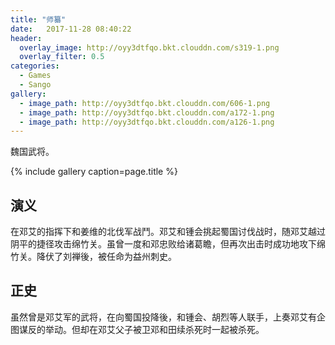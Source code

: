 ```yaml
---
title: "师纂"
date:   2017-11-28 08:40:22
header:
  overlay_image: http://oyy3dtfqo.bkt.clouddn.com/s319-1.png
  overlay_filter: 0.5
categories:
  - Games
  - Sango
gallery:
  - image_path: http://oyy3dtfqo.bkt.clouddn.com/606-1.png
  - image_path: http://oyy3dtfqo.bkt.clouddn.com/a172-1.png
  - image_path: http://oyy3dtfqo.bkt.clouddn.com/a126-1.png
---
```


魏国武将。

{% include gallery caption=page.title %}

## 演义

在邓艾的指挥下和姜维的北伐军战鬥。邓艾和锺会挑起蜀国讨伐战时，随邓艾越过阴平的捷径攻击绵竹关。虽曾一度和邓忠败给诸葛瞻，但再次出击时成功地攻下绵竹关。降伏了刘禅後，被任命为益州刺史。

## 正史

虽然曾是邓艾军的武将，在向蜀国投降後，和锺会、胡烈等人联手，上奏邓艾有企图谋反的举动。但却在邓艾父子被卫邓和田续杀死时一起被杀死。